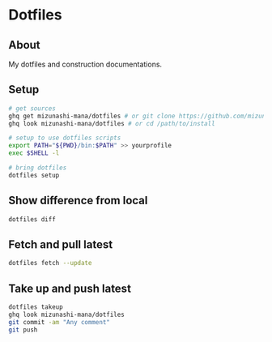 # Dotfiles

## About

My dotfiles and construction documentations.

## Setup

```bash
# get sources
ghq get mizunashi-mana/dotfiles # or git clone https://github.com/mizunashi-mana/dotfiles /path/to/install
ghq look mizunashi-mana/dotfiles # or cd /path/to/install

# setup to use dotfiles scripts
export PATH="${PWD}/bin:$PATH" >> yourprofile
exec $SHELL -l

# bring dotfiles
dotfiles setup
```

## Show difference from local

```bash
dotfiles diff
```

## Fetch and pull latest

```bash
dotfiles fetch --update
```

## Take up and push latest

```bash
dotfiles takeup
ghq look mizunashi-mana/dotfiles
git commit -am "Any comment"
git push
```

